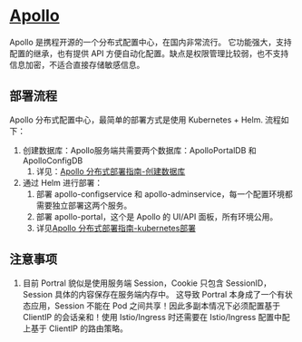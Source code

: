 # [Apollo](https://github.com/ctripcorp/apollo)

Apollo 是携程开源的一个分布式配置中心，在国内非常流行。
它功能强大，支持配置的继承，也有提供 API 方便自动化配置。缺点是权限管理比较弱，也不支持信息加密，不适合直接存储敏感信息。


## 部署流程

Apollo 分布式配置中心，最简单的部署方式是使用 Kubernetes + Helm.
流程如下：

1. 创建数据库：Apollo服务端共需要两个数据库：ApolloPortalDB 和 ApolloConfigDB
   1. 详见：[Apollo 分布式部署指南-创建数据库](https://github.com/ctripcorp/apollo/wiki/%E5%88%86%E5%B8%83%E5%BC%8F%E9%83%A8%E7%BD%B2%E6%8C%87%E5%8D%97#21-%E5%88%9B%E5%BB%BA%E6%95%B0%E6%8D%AE%E5%BA%93)
2. 通过 Helm 进行部署：
   1. 部署 apollo-configservice 和 apollo-adminservice，每一个配置环境都需要独立部署这两个服务。
   2. 部署 apollo-portal，这个是 Apollo 的 UI/API 面板，所有环境公用。
   3. 详见[Apollo 分布式部署指南-kubernetes部署](https://github.com/ctripcorp/apollo/wiki/%E5%88%86%E5%B8%83%E5%BC%8F%E9%83%A8%E7%BD%B2%E6%8C%87%E5%8D%97#24-kubernetes%E9%83%A8%E7%BD%B2)


## 注意事项

1. 目前 Portral 貌似是使用服务端 Session，Cookie 只包含 SessionID，Session 具体的内容保存在服务端内存中。
   这导致 Portral 本身成了一个有状态应用，Session 不能在 Pod 之间共享！因此多副本情况下必须配置基于 ClientIP 的会话亲和！使用 Istio/Ingress 时还需要在 Istio/Ingress 配置中配上基于 ClientIP 的路由策略。
